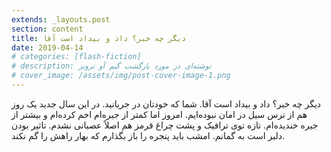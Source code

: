 ```yaml
---
extends: _layouts.post
section: content
title: دیگر چه خبر؟ داد و بیداد است آقا
date: 2019-04-14
# categories: [flash-fiction]
# description: نوشته‌ای در مورد بازگشت گیم آو ترونز
# cover_image: /assets/img/post-cover-image-1.png
---
```




دیگر چه خبر؟ داد و بیداد است آقا. شما که خودتان در جریانید. در این سال جدید یک روز هم از ترس سیل در امان نبوده‌ایم. امروز اما کمتر از جیره‌ام اخم کرده‌ام و بیشتر از جیره خندیده‌ام. تازه توی ترافیک و پشت چراغ قرمز هم اصلاً عصبانی نشدم. تاثیر بودن دلبر است به گمانم. امشب باید پنجره را باز بگذارم که بهار راهش را گم نکند. 
